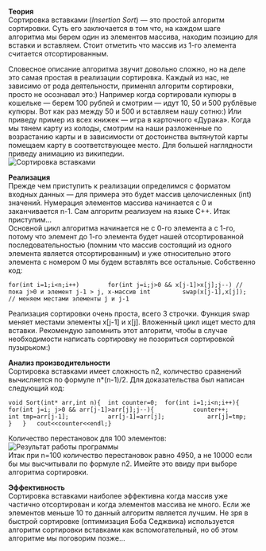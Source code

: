 **Теория**  
Сортировка вставками (_Insertion Sort_) — это простой алгоритм сортировки. Суть его заключается в том что, на каждом шаге алгоритма мы берем один из элементов массива, находим позицию для вставки и вставляем. Стоит отметить что массив из 1-го элемента считается отсортированным.  
  
Словесное описание алгоритма звучит довольно сложно, но на деле это самая простая в реализации сортировка. Каждый из нас, не зависимо от рода деятельности, применял алгоритм сортировки, просто не осознавал это:) Например когда сортировали купюры в кошельке — берем 100 рублей и смотрим — идут 10, 50 и 500 рублёвые купюры. Вот как раз между 50 и 500 и вставляем нашу сотню:) Или приведу пример из всех книжек — игра в карточного «Дурака». Когда мы тянем карту из колоды, смотрим на наши разложенные по возрастанию карты и в зависимости от достоинства вытянутой карты помещаем карту в соответствующее место. Для большей наглядности приведу анимацию из википедии.  
![Сортировка вставками](https://habrastorage.org/getpro/habr/post_images/7c6/f3f/788/7c6f3f788a2defc60bcfb13407c01abd.gif)  
  
**Реализация**  
Прежде чем приступить к реализации определимся с форматом входных данных — для примера это будет массив целочисленных (int) значений. Нумерация элементов массива начинается с 0 и заканчивается n-1. Сам алгоритм реализуем на языке C++. Итак приступим…  
Основной цикл алгоритма начинается не с 0-го элемента а с 1-го, потому что элемент до 1-го элемента будет нашей отсортированной последовательностью (помним что массив состоящий из одного элемента является отсортированным) и уже относительно этого элемента с номером 0 мы будем вставлять все остальные. Собственно код:  
  

```
for(int i=1;i<n;i++)     	for(int j=i;j>0 && x[j-1]>x[j];j--) // пока j>0 и элемент j-1 > j, x-массив int			swap(x[j-1],x[j]);        // меняем местами элементы j и j-1
```

  
Реализация сортировки очень проста, всего 3 строчки. Функция swap меняет местами элементы x[j-1] и x[j]. Вложенный цикл ищет место для вставки. Рекомендую запомнить этот алгоритм, чтобы в случае необходимости написать сортировку не позориться сортировкой пузырьком:)  
  
**Анализ производительности**  
Сортировка вставками имеет сложность n2, количество сравнений вычисляется по формуле n*(n-1)/2. Для доказательства был написан следующий код:  

```
void Sort(int* arr,int n){	int counter=0;	for(int i=1;i<n;i++){		for(int j=i; j>0 && arr[j-1]>arr[j];j--){			counter++;			int tmp=arr[j-1];			arr[j-1]=arr[j];			arr[j]=tmp;		}	}	cout<<counter<<endl;}
```

  
Количество перестановок для 100 элементов:  
![Результат работы программы](http://s2.hostingkartinok.com/uploads/images/2013/05/53fdc024479235e303a3bfaa8b2f6e1b.jpg)  
Итак при n=100 количество перестановок равно 4950, а не 10000 если бы мы высчитывали по формуле n2. Имейте это ввиду при выборе алгоритма сортировки.  
  
**Эффективность**  
Сортировка вставками наиболее эффективна когда массив уже частично отсортирован и когда элементов массива не много. Если же элементов меньше 10 то данный алгоритм является лучшим. Не зря в быстрой сортировке (оптимизация Боба Седжвика) используется алгоритм сортировки вставками как вспомогательный, но об этом алгоритме мы поговорим позже…
